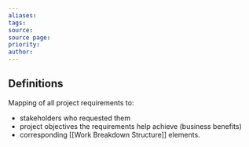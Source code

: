 ```yaml
---
aliases: 
tags: 
source: 
source page: 
priority: 
author:
---
```


## Definitions
Mapping of all project requirements to:
- stakeholders who requested them
- project objectives the requirements help achieve (business benefits)
- corresponding [[Work Breakdown Structure]] elements.
